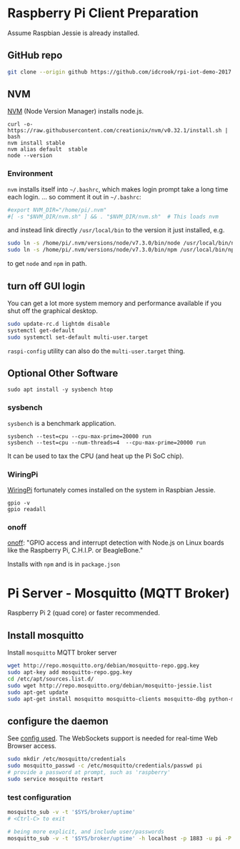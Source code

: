 
# Raspberry Pi Client Preparation

Assume Raspbian Jessie is already installed.

## GitHub repo

``` bash
git clone --origin github https://github.com/idcrook/rpi-iot-demo-2017.git iot-demo
```

## NVM

[NVM](https://github.com/creationix/nvm) (Node Version Manager) installs node.js.

	curl -o- https://raw.githubusercontent.com/creationix/nvm/v0.32.1/install.sh | bash
	nvm install stable
	nvm alias default  stable
	node --version

### Environment

`nvm` installs itself into `~/.bashrc`, which makes login prompt take a long time each login.
... so comment it out in `~/.bashrc`:

``` bash
#export NVM_DIR="/home/pi/.nvm"
#[ -s "$NVM_DIR/nvm.sh" ] && . "$NVM_DIR/nvm.sh"  # This loads nvm
```

and instead link directly `/usr/local/bin` to the version it just installed, e.g.

``` bash
sudo ln -s /home/pi/.nvm/versions/node/v7.3.0/bin/node /usr/local/bin/node
sudo ln -s /home/pi/.nvm/versions/node/v7.3.0/bin/npm /usr/local/bin/npm
```

to get `node` and `npm` in path.


## turn off GUI login

You can get a lot more system memory and performance available  if you shut off the graphical desktop.

``` bash
sudo update-rc.d lightdm disable
systemctl get-default
sudo systemctl set-default multi-user.target
```

`raspi-config` utility can also do the `multi-user.target` thing.

## Optional Other Software

	sudo apt install -y sysbench htop

### sysbench

`sysbench` is a benchmark application.

	sysbench --test=cpu --cpu-max-prime=20000 run
	sysbench --test=cpu --num-threads=4  --cpu-max-prime=20000 run

It can be used to tax the CPU (and heat up the Pi SoC chip).


### WiringPi

[WiringPi](http://wiringpi.com) fortunately comes installed on the system in Raspbian Jessie.

	gpio -v
	gpio readall

### onoff

[onoff](https://github.com/fivdi/onoff): "GPIO access and interrupt detection with Node.js on Linux boards like the Raspberry Pi, C.H.I.P. or BeagleBone."

Installs with `npm` and is in `package.json`


# Pi Server - Mosquitto (MQTT Broker)

Raspberry Pi 2 (quad core) or faster recommended.

## Install mosquitto

Install `mosquitto` MQTT broker server

``` bash
wget http://repo.mosquitto.org/debian/mosquitto-repo.gpg.key
sudo apt-key add mosquitto-repo.gpg.key
cd /etc/apt/sources.list.d/
sudo wget http://repo.mosquitto.org/debian/mosquitto-jessie.list
sudo apt-get update
sudo apt-get install mosquitto mosquitto-clients mosquitto-dbg python-mosquitto python3-mosquitto
```

## configure the daemon

See [config used](../conf/raspi-demo.conf). The WebSockets support is needed for real-time Web Browser access.

``` bash
sudo mkdir /etc/mosquitto/credentials
sudo mosquitto_passwd -c /etc/mosquitto/credentials/passwd pi
# provide a password at prompt, such as 'raspberry'
sudo service mosquitto restart
```


### test configuration


```bash
mosquitto_sub -v -t '$SYS/broker/uptime'
# <Ctrl-C> to exit

# being more explicit, and include user/passwords
mosquitto_sub -v -t '$SYS/broker/uptime' -h localhost -p 1883 -u pi -P raspberry
```
